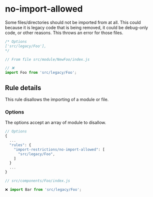 # no-import-allowed

Some files/directories should not be imported from at all. This could because it is legacy code that is being removed, it could be debug-only code, or other reasons. This throws an error for those files.

```javascript
/* Options
['src/legacy/Foo'],
*/

// From file src/module/NewFoo/index.js

// ❌
import Foo from 'src/legacy/Foo';
```

## Rule details

This rule disallows the importing of a module or file.

### Options

The options accept an array of module to disallow.

```javascript
// Options
{
  ...
  "rules": {
    "import-restrictions/no-import-allowed": [
      "src/legacy/Foo",
    ]
  }
  ...
}

// src/components/Foo/index.js

❌ import Bar from 'src/legacy/Foo';
```
